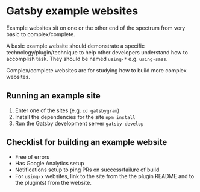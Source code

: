 # Gatsby example websites

Example websites sit on one or the other end of the spectrum from very basic
to complex/complete.

A basic example website should demonstrate a specific technology/plugin/technique to help other developers understand how to accomplish task. They should be named `using-*` e.g. `using-sass`.

Complex/complete websites are for studying how to build more complex websites.

## Running an example site

1.  Enter one of the sites (e.g. `cd gatsbygram`)
2.  Install the dependencies for the site `npm install`
3.  Run the Gatsby development server `gatsby develop`

## Checklist for building an example website

* Free of errors
* Has Google Analytics setup
* Notifications setup to ping PRs on success/failure of build
* For `using-x` websites, link to the site from the the plugin README and to the
  plugin(s) from the website.

